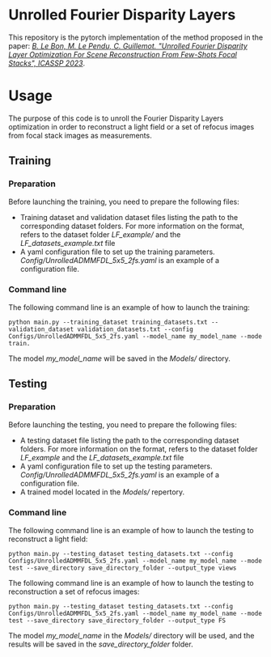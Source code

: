 # Unrolled Fourier Disparity Layers

This repository is the pytorch implementation of the method proposed in the paper: [*B. Le Bon, M. Le Pendu, C. Guillemot. "Unrolled Fourier Disparity Layer Optimization For Scene Reconstruction From Few-Shots Focal Stacks", ICASSP 2023*](https://hal.science/hal-04054360/).

# Usage

The purpose of this code is to unroll the Fourier Disparity Layers optimization in order to reconstruct a light field or a set of refocus images from focal stack images as measurements. 

## Training

### Preparation

Before launching the training, you need to prepare the following files:
* Training dataset and validation dataset files listing the path to the corresponding dataset folders. For more information on the format, refers to the dataset folder *LF_example/* and the *LF_datasets_example.txt* file
* A yaml configuration file to set up the training parameters. *Config/UnrolledADMMFDL_5x5_2fs.yaml* is an example of a configuration file.


### Command line

The following command line is an example of how to launch the training:
    
    
    python main.py --training_dataset training_datasets.txt --validation_dataset validation_datasets.txt --config Configs/UnrolledADMMFDL_5x5_2fs.yaml --model_name my_model_name --mode train.
    

The model *my_model_name* will be saved in the *Models/* directory.

## Testing

### Preparation

Before launching the testing, you need to prepare the following files:
* A testing dataset file listing the path to the corresponding dataset folders. For more information on the format, refers to the dataset folder *LF_example* and the *LF_datasets_example.txt* file
* A yaml configuration file to set up the testing parameters. *Config/UnrolledADMMFDL_5x5_2fs.yaml* is an example of a configuration file.
* A trained model located in the *Models/* repertory.

### Command line

The following command line is an example of how to launch the testing to reconstruct a light field:

    python main.py --testing_dataset testing_datasets.txt --config Configs/UnrolledADMMFDL_5x5_2fs.yaml --model_name my_model_name --mode test --save_directory save_directory_folder --output_type views
The following command line is an example of how to launch the testing to reconstruction a set of refocus images:

    python main.py --testing_dataset testing_datasets.txt --config Configs/UnrolledADMMFDL_5x5_2fs.yaml --model_name my_model_name --mode test --save_directory save_directory_folder --output_type FS
    
The model *my_model_name* in the *Models/* directory will be used, and the results will be saved in the *save_directory_folder* folder.